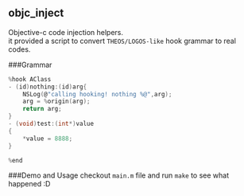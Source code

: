 objc_inject
-----------
Objective-c code injection helpers.   
it provided a script to convert `THEOS/LOGOS-like` hook grammar to real codes.  

###Grammar

``` c
%hook AClass
- (id)nothing:(id)arg{
    NSLog(@"calling hooking! nothing %@",arg);    
    arg = %origin(arg);
    return arg;
}
- (void)test:(int*)value
{
    *value = 8888;
}

%end
```


###Demo and Usage
checkout `main.m` file and run `make` to see what happened :D
